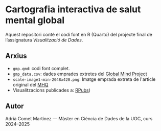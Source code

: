 # Cartografia interactiva de salut mental global

Aquest repositori conté el codi font en R (Quarto) del projecte final de l’assignatura *Visualització de Dades*.

## Arxius

- `gmp.qmd`: codi font complet.
- `gmp_data.csv`: dades emprades extretes del [Global Mind Project](https://sapienlabs.org/global-mind-project/)
- `scale-image1-min-2048x420.png`: Imatge emprada extreta de l'article original del [MHQ](https://mental.jmir.org/2020/7/e17935/)
- Visualitzacions publicades a: [RPubs](https://rpubs.com/MereDiver/mhq_explore))

## Autor

Adrià Comet Martínez — Màster en Ciència de Dades de la UOC, curs 2024–2025

